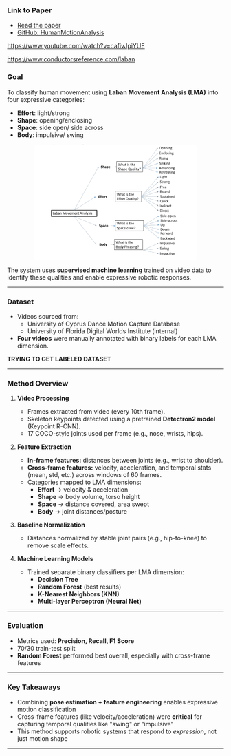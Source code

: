 

### Link to Paper

- [Read the paper](https://research.dwi.ufl.edu/page/ai-driven-human-motion-classification-and-analysis-using-laban-movement-system/)
- [GitHub: HumanMotionAnalysis](https://github.com/guowenbin90/HumanMotionAnalysis)

https://www.youtube.com/watch?v=cafivJpiYUE

https://www.conductorsreference.com/laban



### Goal

To classify human movement using **Laban Movement Analysis (LMA)** into four expressive categories:
- **Effort**: light/strong
- **Shape**: opening/enclosing
- **Space**: side open/ side across
- **Body**: impulsive/ swing

<div style="display: flex; justify-content: center;">
  <img src="photos/labnan_hierarchy.png" alt="blocky" style="width: 75%; max-width: 1000px; height: auto; border-radius: 5px;">
</div>



The system uses **supervised machine learning** trained on video data to identify these qualities and enable expressive robotic responses.

---

### Dataset

- Videos sourced from:
  - University of Cyprus Dance Motion Capture Database
  - University of Florida Digital Worlds Institute (internal)
- **Four videos** were manually annotated with binary labels for each LMA dimension.

**TRYING TO GET LABELED DATASET**

---

### Method Overview

1. **Video Processing**
   - Frames extracted from video (every 10th frame).
   - Skeleton keypoints detected using a pretrained **Detectron2 model** (Keypoint R-CNN).
   - 17 COCO-style joints used per frame (e.g., nose, wrists, hips).

2. **Feature Extraction**
   - **In-frame features:** distances between joints (e.g., wrist to shoulder).
   - **Cross-frame features:** velocity, acceleration, and temporal stats (mean, std, etc.) across windows of 60 frames.
   - Categories mapped to LMA dimensions:
     - **Effort** → velocity & acceleration
     - **Shape** → body volume, torso height
     - **Space** → distance covered, area swept
     - **Body** → joint distances/posture

3. **Baseline Normalization**
   - Distances normalized by stable joint pairs (e.g., hip-to-knee) to remove scale effects.

4. **Machine Learning Models**
   - Trained separate binary classifiers per LMA dimension:
     - **Decision Tree**
     - **Random Forest** (best results)
     - **K-Nearest Neighbors (KNN)**
     - **Multi-layer Perceptron (Neural Net)**

---

### Evaluation

- Metrics used: **Precision, Recall, F1 Score**
- 70/30 train-test split
- **Random Forest** performed best overall, especially with cross-frame features

---

### Key Takeaways

- Combining **pose estimation + feature engineering** enables expressive motion classification
- Cross-frame features (like velocity/acceleration) were **critical** for capturing temporal qualities like "swing" or "impulsive"
- This method supports robotic systems that respond to *expression*, not just motion shape

---

